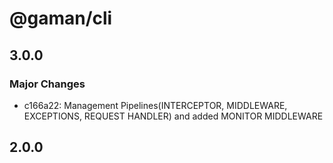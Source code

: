 # @gaman/cli

## 3.0.0

### Major Changes

- c166a22: Management Pipelines(INTERCEPTOR, MIDDLEWARE, EXCEPTIONS, REQUEST HANDLER) and added MONITOR MIDDLEWARE

## 2.0.0
